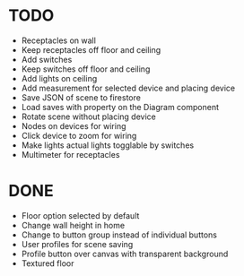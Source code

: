 # TODO
* Receptacles on wall
* Keep receptacles off floor and ceiling
* Add switches
* Keep switches off floor and ceiling
* Add lights on ceiling
* Add measurement for selected device and placing device
* Save JSON of scene to firestore
* Load saves with property on the Diagram component
* Rotate scene without placing device
* Nodes on devices for wiring
* Click device to zoom for wiring
* Make lights actual lights togglable by switches
* Multimeter for receptacles

# DONE
* Floor option selected by default
* Change wall height in home
* Change to button group instead of individual buttons
* User profiles for scene saving
* Profile button over canvas with transparent background
* Textured floor